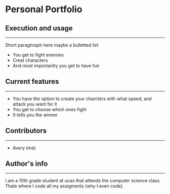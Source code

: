 # Personal Portfolio

## Execution and usage
---
Short paraghraph here maybe a bulletted list

+ You get to fight enemies
+ Creat characters
+ And most importanlty you get to have fun

## Current features
---
+ You have the option to create your charcters with what speed, and attack you want for it
+ You get to choose which ones fight
+ It tells you the winner

## Contributors
---
+ Avery (me)

## Author's info
---
I am a 10th grade student at ucas that attends the computer science class. Thats where I code all my assigments (why I even code).